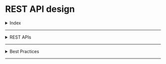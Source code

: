 # REST API design


<details>
<summary>Index</summary>

## Index
* REST APIs

</details>

---

<details>
<summary>REST APIs</summary>

## REST APIs
* REST APIs play an important role in ensuring smooth communication between the client and the server.
* You can think of the client as the front end and the server as the back end.
* Communication between the client (frontend) and the server (backend) isn't usually super direct. So we use an interface called an Application Programming Interface (or API) to act as an intermediary between the client and the server.


### REST 
REST stands for Representational State Transfer. 

</details>

---

<details>
<summary>Best Practices</summary>

## Best Practices

1. Use Nouns for Resources
   * Correct: /users, /orders
   * Incorrect: /getUsers, /createOrder

2. Use HTTP Methods Appropriately
   * GET: Retrieve data
   * POST: Create a new resource
   * PUT: Update a resource
   * DELETE: Delete a resource
   * PATCH: Partially update a resource
3. Use Plural Nouns
   * Correct: /books, /users
   * Incorrect: /book, /user
4. Use Logical Resource Nesting
   * Correct: /users/{userId}/orders
   * Incorrect: /ordersByUser/{userId}
5. Use HTTP Status Codes
   * 200 OK: Successful GET, PUT, PATCH, DELETE
   * 201 Created: Successful POST
   * 204 No Content: Successful DELETE (no response body)
   * 400 Bad Request: Invalid data in request
   * 401 Unauthorized: Authentication failure
   * 403 Forbidden: Authorization failure
   * 404 Not Found: Resource not found
   * 500 Internal Server Error: Server error
6. Use Query Parameters for Filtering, Sorting, and Pagination
   * Filtering: /users?role=admin
   * Sorting: /users?sort=createdAt
   * Pagination: /users?page=2&limit=10
7. Consistent and Meaningful Error Responses
   * 
```js
{
  "error": "Resource not found",
  "details": "The user with ID 123 does not exist."
   }
```
8. Version Your API
   * Include a version number in your URL:
   * /v1/users
   * /v2/users
   * Example: /api/v1/users

</details>

---